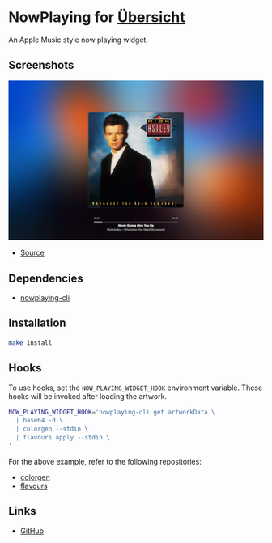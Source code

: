 # NowPlaying for [Übersicht](http://tracesof.net/uebersicht/)

An Apple Music style now playing widget.

## Screenshots

![NowPlaying](./screenshot.png)

- [Source](https://open.spotify.com/track/7GhIk7Il098yCjg4BQjzvb)

## Dependencies

- [nowplaying-cli](https://github.com/kirtan-shah/nowplaying-cli)

## Installation

```bash
make install
```

## Hooks

To use hooks, set the `NOW_PLAYING_WIDGET_HOOK` environment variable. These
hooks will be invoked after loading the artwork.

```bash
NOW_PLAYING_WIDGET_HOOK='nowplaying-cli get artworkData \
  | base64 -d \
  | colorgen --stdin \
  | flavours apply --stdin \
'
```

For the above example, refer to the following repositories:
- [colorgen](https://github.com/cdltlehf/colorgen)
- [flavours](https://github.com/Misterio77/flavours)

## Links

- [GitHub](https://github.com/cdltlehf/now-playing-widget)
